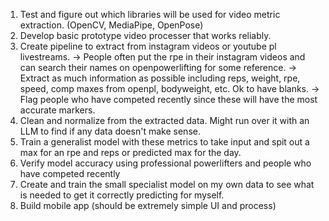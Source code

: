 1. Test and figure out which libraries will be used for video metric extraction. (OpenCV, MediaPipe, OpenPose)
2. Develop basic prototype video processer that works reliably.
3. Create pipeline to extract from instagram videos or youtube pl livestreams.
   -> People often put the rpe in their instagram videos and can search their names on openpowerlifting for some reference.
   -> Extract as much information as possible including reps, weight, rpe, speed, comp maxes from openpl, bodyweight, etc. Ok to have blanks.
   -> Flag people who have competed recently since these will have the most accurate markers.
4. Clean and normalize from the extracted data. Might run over it with an LLM to find if any data doesn't make sense.
5. Train a generalist model with these metrics to take input and spit out a max for an rpe and reps or predicted max for the day.
6. Verify model accuracy using professional powerlifters and people who have competed recently
7. Create and train the small specialist model on my own data to see what is needed to get it correctly predicting for myself.
8. Build mobile app (should be extremely simple UI and process)
